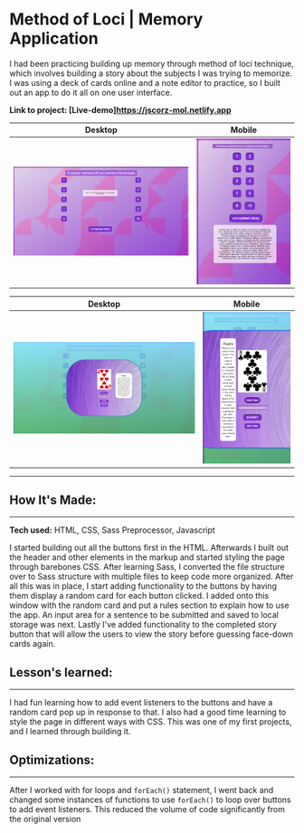 # Method of Loci | Memory Application

I had been practicing building up memory through method of loci technique, which involves building a story about the subjects I was trying to memorize. I was using a deck of cards online and a note editor to practice, so I built out an app to do it all on one user interface.

**Link to project: [Live-demo]https://jscorz-mol.netlify.app**

|                 Desktop                  |                Mobile                |
| :--------------------------------------: | :----------------------------------: |
| ![alt text](/images/MOL-screenshot3.png) | ![meals2u2](/images/MOL-mobile1.png) |

|                 Desktop                  |                Mobile                |
| :--------------------------------------: | :----------------------------------: |
| ![alt text](/images/MOL-screenshot2.png) | ![meals2u2](/images/MOL-mobile2.png) |

---

## **How It's Made:**

---

**Tech used:** HTML, CSS, Sass Preprocessor, Javascript

I started building out all the buttons first in the HTML. Afterwards I built out the header and other elements in the markup and started styling the page through barebones CSS. After learning Sass, I converted the file structure over to Sass structure with multiple files to keep code more organized. After all this was in place, I start adding functionality to the buttons by having them display a random card for each button clicked. I added onto this window with the random card and put a rules section to explain how to use the app. An input area for a sentence to be submitted and saved to local storage was next. Lastly I've added functionality to the completed story button that will allow the users to view the story before guessing face-down cards again.

## **Lesson's learned:**

---

I had fun learning how to add event listeners to the buttons and have a random card pop up in response to that. I also had a good time learning to style the page in different ways with CSS. This was one of my first projects, and I learned through building it.

## **Optimizations:**

---

After I worked with for loops and `forEach()` statement, I went back and changed some instances of functions to use `forEach()` to loop over buttons to add event listeners. This reduced the volume of code significantly from the original version
